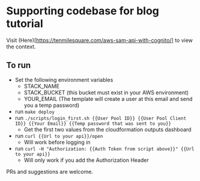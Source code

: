 # Supporting codebase for blog tutorial
Visit (Here)[https://tenmilesquare.com/aws-sam-api-with-cognito/] to view the context.


## To run
- Set the following environment variables
  - STACK_NAME
  - STACK_BUCKET (this bucket must exist in your AWS environment)
  - YOUR_EMAIL (The template will create a user at this email and send you a temp password)
- run `make deploy`
- run `./scripts/login_first.sh {{User Pool ID}} {{User Pool Client ID}} {{Your Email}} {{Temp password that was sent to you}}`
  - Get the first two values from the cloudformation outputs dashboard
- run `curl {{Url to your api}}/open`
  - Will work before logging in
- run `curl -H "Authorization: {{Auth Token from script above}}" {{Url to your api}}`
  - Will only work if you add the Authorization Header

PRs and suggestions are welcome.